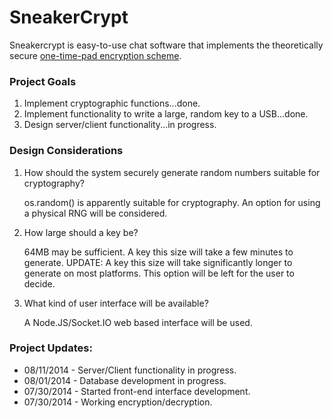 # SneakerCrypt
Sneakercrypt is easy-to-use chat software that implements the theoretically secure [one-time-pad encryption scheme](https://en.wikipedia.org/wiki/One-time_pad).

### Project Goals
1. Implement cryptographic functions...done.
2. Implement functionality to write a large, random key to a USB...done.
3. Design server/client functionality...in progress.

### Design Considerations
1. How should the system securely generate random numbers suitable for cryptography?

   os.random() is apparently suitable for cryptography. An option for using a physical RNG will be considered.

2. How large should a key be?

   64MB may be sufficient. A key this size will take a few minutes to generate.
   UPDATE: A key this size will take significantly longer to generate on most platforms.
   This option will be left for the user to decide.

3. What kind of user interface will be available?
   
   A Node.JS/Socket.IO web based interface will be used.


### Project Updates:
+ 08/11/2014 - Server/Client functionality in progress.
+ 08/01/2014 - Database development in progress.
+ 07/30/2014 - Started front-end interface development.
+ 07/30/2014 - Working encryption/decryption.
